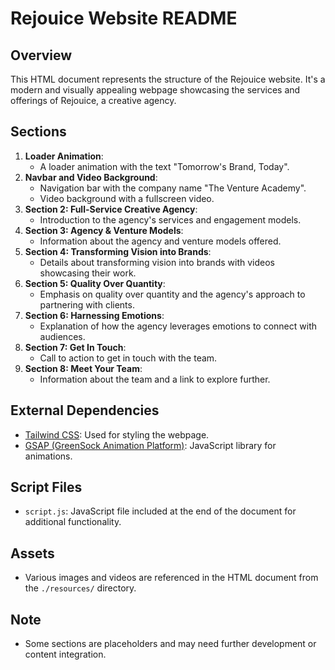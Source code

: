 # Rejouice Website README

## Overview
This HTML document represents the structure of the Rejouice website. It's a modern and visually appealing webpage showcasing the services and offerings of Rejouice, a creative agency.

## Sections
1. **Loader Animation**: 
   - A loader animation with the text "Tomorrow's Brand, Today".
2. **Navbar and Video Background**:
   - Navigation bar with the company name "The Venture Academy".
   - Video background with a fullscreen video.
3. **Section 2: Full-Service Creative Agency**:
   - Introduction to the agency's services and engagement models.
4. **Section 3: Agency & Venture Models**:
   - Information about the agency and venture models offered.
5. **Section 4: Transforming Vision into Brands**:
   - Details about transforming vision into brands with videos showcasing their work.
6. **Section 5: Quality Over Quantity**:
   - Emphasis on quality over quantity and the agency's approach to partnering with clients.
7. **Section 6: Harnessing Emotions**:
   - Explanation of how the agency leverages emotions to connect with audiences.
8. **Section 7: Get In Touch**:
   - Call to action to get in touch with the team.
9. **Section 8: Meet Your Team**:
   - Information about the team and a link to explore further.

## External Dependencies
- [Tailwind CSS](https://tailwindcss.com/): Used for styling the webpage.
- [GSAP (GreenSock Animation Platform)](https://greensock.com/gsap/): JavaScript library for animations.

## Script Files
- `script.js`: JavaScript file included at the end of the document for additional functionality.

## Assets
- Various images and videos are referenced in the HTML document from the `./resources/` directory.

## Note
- Some sections are placeholders and may need further development or content integration.
